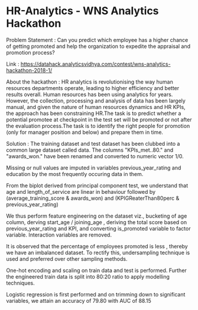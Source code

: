 # HR-Analytics - WNS Analytics Hackathon

Problem Statement : Can you predict which employee has a higher chance of getting promoted and help the organization to expedite the appraisal and promotion process?

Link : https://datahack.analyticsvidhya.com/contest/wns-analytics-hackathon-2018-1/

About the hackathon : 
HR analytics is revolutionising the way human resources departments operate, leading to higher efficiency and better results overall. Human resources has been using analytics for years. However, the collection, processing and analysis of data has been largely manual, and given the nature of human resources dynamics and HR KPIs, the approach has been constraining HR.The task is to predict whether a potential promotee at checkpoint in the test set will be promoted or not after the evaluation process.The task is to identify the right people for promotion (only for manager position and below) and prepare them in time.

Solution :
The training dataset and test dataset has been clubbed into a common large dataset called data.
The columns "KPIs_met..80." and "awards_won." have been renamed and converted to numeric vector 1/0. 

Missing or null values are imputed in variables previous_year_rating and education by the most frequently occuring data in them. 

From the biplot derived from principal component test, we understand that age and length_of_service are linear in behaviour followed by (average_training_score & awards_won) and  (KPIGReaterThan80perc & previous_year_rating)

We thus perform feature engineering on the dataset viz., bucketing of age column, derving start_age / joining_age , deriving the total score based on previous_year_rating and KPI, and converting is_promoted variable to factor variable.
Interaction variables are removed.

It is observed that the percentage of employees promoted is less , thereby we have an imbalanced dataset. To rectify this, undersampling technique is used and preferred over other sampling methods.

One-hot encoding and scaling on train data and test is performed. Further the engineered train data is split into 80:20 ratio to apply modelling techniques.

Logistic regression is first performed and on trimming down to significant variables, we attain an accuracy of 79.80 with AUC of 88.15
 
